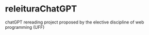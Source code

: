 # releituraChatGPT
chatGPT rereading project proposed by the elective discipline of web programming (UFF)
